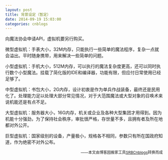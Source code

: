 ```yaml
---
layout: post
title: 背景设定（暂定）
date: 2014-09-19 15:03:00
categories: cnblogs
---
```


<p>向魔法协会申请API，虚拟机要另行购买。</p>
<p>微型虚拟机：手表大小，32M内存，只能执行一些简单的魔法程序，复杂一点就会溢出。平时随身携带，用来解决一些简单的问题。</p>
<p>小型虚拟机：手机大小，512M内存，可以执行的魔法复杂度更高，还可以同时执行数个小型魔法。挂载了简化版的IDE和编译器，功能有限，但应付日常使用已经足够了。</p>
<p>中型虚拟机：书包大小，2G内存，设计初衷是作为单兵作战装备，最终还是民用化了。处理能力足以处理大部分常见情况，对于大范围魔法或大型对象的召唤术来说机能还是有点不足。</p>
<p>大型虚拟机：服务器大小，16G内存，机关或企业及各种大型集团才用得到。因为机能十分强劲，为了保持社会秩序，审批很严格，存世量不多，且拥有者及所在地都对外公开。</p>
<p>巨型虚拟机：国家级别的设备，产量极小，规格各不相同，参数只有所在国政府知道，作为绝密不对外公布。</p>

<p align=right><span style="font-size: 12px">——本文由博客园搬家工具<a href="https://github.com/mlxy/SRBCnblogs">SRBCnblogs</a>转换而成</span></p>
